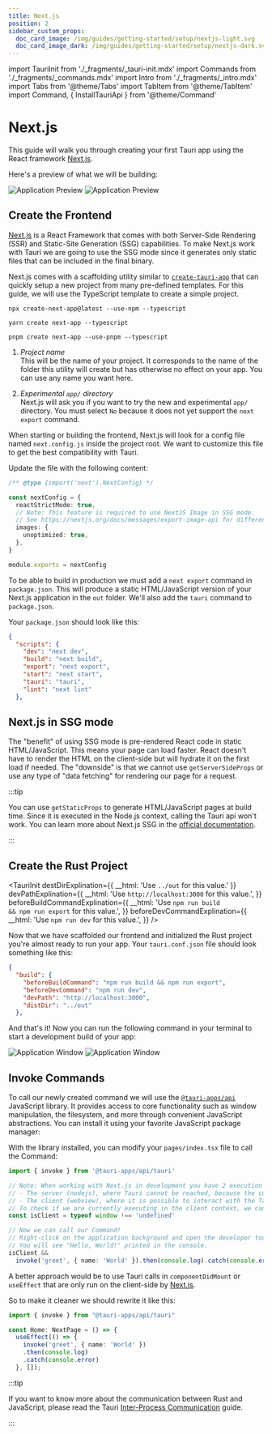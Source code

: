 ```yaml
---
title: Next.js
position: 2
sidebar_custom_props:
  doc_card_image: /img/guides/getting-started/setup/nextjs-light.svg
  doc_card_image_dark: /img/guides/getting-started/setup/nextjs-dark.svg
---
```


import TauriInit from './\_fragments/\_tauri-init.mdx'
import Commands from './\_fragments/\_commands.mdx'
import Intro from './\_fragments/\_intro.mdx'
import Tabs from '@theme/Tabs'
import TabItem from '@theme/TabItem'
import Command, { InstallTauriApi } from '@theme/Command'

# Next.js

This guide will walk you through creating your first Tauri app using the React framework [Next.js].

<Intro />

Here's a preview of what we will be building:

![Application Preview](/img/guides/getting-started/setup/next-js/next-js-light.png#gh-light-mode-only)
![Application Preview](/img/guides/getting-started/setup/next-js/next-js-dark.png#gh-dark-mode-only)

## Create the Frontend

[Next.js] is a React Framework that comes with both Server-Side Rendering (SSR) and Static-Site Generation (SSG) capabilities. To make Next.js work with Tauri we are going to use the SSG mode since it generates only static files that can be included in the final binary.

Next.js comes with a scaffolding utility similar to [`create-tauri-app`] that can quickly setup a new project from many pre-defined templates.
For this guide, we will use the TypeScript template to create a simple project.

<Tabs groupId="package-manager">
  <TabItem value="npm">

```shell
npx create-next-app@latest --use-npm --typescript
```

  </TabItem>
  <TabItem value="Yarn">

```shell
yarn create next-app --typescript
```

  </TabItem>
  <TabItem value="pnpm">

```shell
pnpm create next-app --use-pnpm --typescript
```

  </TabItem>
</Tabs>

1. _Project name_  
   This will be the name of your project. It corresponds to the name of the folder this utility will create but has otherwise no effect on your app. You can use any name you want here.

2. _Experimental `app/` directory_  
   Next.js will ask you if you want to try the new and experimental `app/` directory. You must select `No` because it does not yet support the `next export` command.

When starting or building the frontend, Next.js will look for a config file named `next.config.js` inside the project root.
We want to customize this file to get the best compatibility with Tauri.

Update the file with the following content:

```typescript title=next.config.js
/** @type {import('next').NextConfig} */

const nextConfig = {
  reactStrictMode: true,
  // Note: This feature is required to use NextJS Image in SSG mode.
  // See https://nextjs.org/docs/messages/export-image-api for different workarounds.
  images: {
    unoptimized: true,
  },
}

module.exports = nextConfig
```

To be able to build in production we must add a `next export` command in `package.json`.
This will produce a static HTML/JavaScript version of your Next.js application in the `out` folder.
We'll also add the `tauri` command to `package.json`.

Your `package.json` should look like this:

```json title=package.json
{
  "scripts": {
    "dev": "next dev",
    "build": "next build",
    "export": "next export",
    "start": "next start",
    "tauri": "tauri",
    "lint": "next lint"
  },
```

## Next.js in SSG mode

The "benefit" of using SSG mode is pre-rendered React code in static HTML/JavaScript. This means your page can load faster.
React doesn't have to render the HTML on the client-side but will hydrate it on the first load if needed.
The "downside" is that we cannot use `getServerSideProps` or use any type of "data fetching" for rendering our page for a request.

:::tip

You can use `getStaticProps` to generate HTML/JavaScript pages at build time. Since it is executed in the Node.js context, calling the Tauri api won't work. You can learn more about Next.js SSG in the [official documentation](https://nextjs.org/docs/basic-features/pages#static-generation-recommended).

:::

## Create the Rust Project

<TauriInit
destDirExplination={{ __html: 'Use <code>../out</code> for this value.' }}
devPathExplination={{
    __html: 'Use <code>http://localhost:3000</code> for this value.',
  }}
beforeBuildCommandExplination={{
    __html: 'Use <code>npm run build && npm run export</code> for this value.',
  }}
beforeDevCommandExplination={{
    __html: 'Use <code>npm run dev</code> for this value.',
  }}
/>

Now that we have scaffolded our frontend and initialized the Rust project you're almost ready to run your app. Your `tauri.conf.json` file should look something like this:

```json title=src-tauri/tauri.conf.json
{
  "build": {
    "beforeBuildCommand": "npm run build && npm run export",
    "beforeDevCommand": "npm run dev",
    "devPath": "http://localhost:3000",
    "distDir": "../out"
  },
```

And that's it! Now you can run the following command in your terminal to start a development build of your app:

<Command name="dev" />

![Application Window](/img/guides/getting-started/setup/next-js/next-js-dev-light.png#gh-light-mode-only)
![Application Window](/img/guides/getting-started/setup/next-js/next-js-dev-dark.png#gh-dark-mode-only)

## Invoke Commands

<Commands />

To call our newly created command we will use the [`@tauri-apps/api`] JavaScript library. It provides access to core functionality such as window manipulation, the filesystem, and more through convenient JavaScript abstractions. You can install it using your favorite JavaScript package manager:

<InstallTauriApi />

With the library installed, you can modify your `pages/index.tsx` file to call the Command:

```typescript title=pages/index.tsx
import { invoke } from '@tauri-apps/api/tauri'

// Note: When working with Next.js in development you have 2 execution contexts:
// - The server (nodejs), where Tauri cannot be reached, because the current context is inside of nodejs.
// - The client (webview), where it is possible to interact with the Tauri rust backend.
// To check if we are currently executing in the client context, we can check the type of the window object;
const isClient = typeof window !== 'undefined'

// Now we can call our Command!
// Right-click on the application background and open the developer tools.
// You will see "Hello, World!" printed in the console.
isClient &&
  invoke('greet', { name: 'World' }).then(console.log).catch(console.error)
```

A better approach would be to use Tauri calls in `componentDidMount` or `useEffect` that are only run on the client-side by [Next.js].

So to make it cleaner we should rewrite it like this:

```typescript title=pages/index.tsx
import { invoke } from "@tauri-apps/api/tauri"

const Home: NextPage = () => {
  useEffect(() => {
    invoke('greet', { name: 'World' })
    .then(console.log)
    .catch(console.error)
  }, []);
```

:::tip

If you want to know more about the communication between Rust and JavaScript, please read the Tauri [Inter-Process Communication][inter-process-communication] guide.

:::

<!-- TODO: Show how you can add this and screenshots of what it looks like -->

[next.js]: https://nextjs.org
[cargo]: https://doc.rust-lang.org/cargo/
[typescript]: https://www.typescriptlang.org
[prerequisites]: ../prerequisites.md
[`@tauri-apps/api`]: ../../../api/js/
[inter-process-communication]: ../../../references/architecture/inter-process-communication/readme.md
[`create-tauri-app`]: https://github.com/tauri-apps/create-tauri-app
